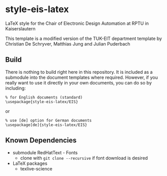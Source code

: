 # style-eis-latex
LaTeX style for the Chair of Electronic Design Automation at RPTU in Kaiserslautern

This template is a modified version of the TUK-EIT department template by Christian De Schryver, Matthias Jung and Julian Puderbach


## Build
There is nothing to build right here in this repository. It is included as a submodule into the document templates where required.
However, if you really want to use it directly in your own documents, you can do so by including:

```
% for English documents (standard)
\usepackage{style-eis-latex/EIS}

```

or

```
% use [de] option for German documents
\usepackage[de]{style-eis-latex/EIS}

```

## Known Dependencies
* submodule RedHatText - Fonts
   * clone with `git clone --recursive` if font download is desired
* LaTeX packages
   * texlive-science

